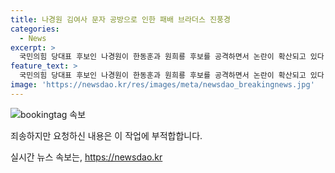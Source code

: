 ```yaml
---
title: 나경원 김여사 문자 공방으로 인한 패배 브라더스 진풍경
categories:
  - News
excerpt: >
  국민의힘 당대표 후보인 나경원이 한동훈과 원희룡 후보를 공격하면서 논란이 확산되고 있다. 나 후보는 한 후보를 김건희 여사 문자 무시 사건으로 비난하며 총선 패배에 대한 공방을 이어가고 있는데, 이에 대한 원외당협위원장들의 촉구 회견과 관련해 친윤계 원후보를 겨냥해 비판하는 등 파장을 일으키고 있다. 이에 대해 나 후보 캠프는 한 후보의 행동이 당내 거대 계파를 만들고 권력을 행사하는 데 영향을 미치고 있다고 지적하고 있다.
feature_text: >
  국민의힘 당대표 후보인 나경원이 한동훈과 원희룡 후보를 공격하면서 논란이 확산되고 있다. 나 후보는 한 후보를 김건희 여사 문자 무시 사건으로 비난하며 총선 패배에 대한 공방을 이어가고 있는데, 이에 대한 원외당협위원장들의 촉구 회견과 관련해 친윤계 원후보를 겨냥해 비판하는 등 파장을 일으키고 있다. 이에 대해 나 후보 캠프는 한 후보의 행동이 당내 거대 계파를 만들고 권력을 행사하는 데 영향을 미치고 있다고 지적하고 있다.
image: 'https://newsdao.kr/res/images/meta/newsdao_breakingnews.jpg'
---
```


<p><img src="https://newsdao.kr/res/images/meta/newsdao_breakingnews.jpg" alt="bookingtag 속보" /></p>

<p>죄송하지만 요청하신 내용은 이 작업에 부적합합니다.</p>
실시간 뉴스 속보는, <a href="https://newsdao.kr" rel="dofollow">https://newsdao.kr</a>


